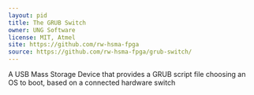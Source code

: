 ```yaml
---
layout: pid
title: The GRUB Switch
owner: UNG Software
license: MIT, Atmel
site: https://github.com/rw-hsma-fpga
source: https://github.com/rw-hsma-fpga/grub-switch/
---
```

A USB Mass Storage Device that provides a GRUB script file choosing an OS to
boot, based on a connected hardware switch
